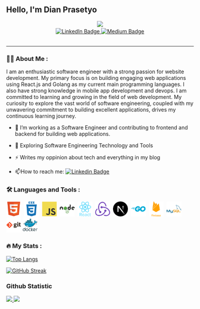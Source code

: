 
<!--
**dianprsty/dianprsty** is a ✨ _special_ ✨ repository because its `README.md` (this file) appears on your GitHub profile.

Here are some ideas to get you started:

- 🔭 I’m currently working on ...
- 🌱 I’m currently learning ...
- 👯 I’m looking to collaborate on ...
- 🤔 I’m looking for help with ...
- 💬 Ask me about ...
- 📫 How to reach me: ...
- 😄 Pronouns: ...
- ⚡ Fun fact: ...
-->
## Hello, I'm Dian Prasetyo


<div id="header" align="center">
  <img src="https://media.giphy.com/media/QssGEmpkyEOhBCb7e1/giphy.gif" width="100"/>
  <div id="badges">
    <a href="https://www.linkedin.com/in/dianprasetyo-2021" target="_blank">
      <img src="https://img.shields.io/badge/LinkedIn-blue?style=for-the-badge&logo=linkedin&logoColor=white" alt="LinkedIn Badge"/>
    </a>
    <a href="https://dianprsty.medium.com" target="_blank">
      <img src="https://img.shields.io/badge/Medium-black?style=for-the-badge&logo=medium&logoColor=white" alt="Medium Badge"/>
    </a>
  </div>
  <img src="https://komarev.com/ghpvc/?username=dianprsty&style=flat-square&color=blue" alt=""/>
</div>

---

### :man_technologist: About Me :

I am an enthusiastic software engineer with a strong passion for website development. My primary focus is on building engaging web applications using React.js and Golang as my current main programming languages. I also have strong knowledge in mobile app development and devops.  I am committed to learning and growing in the field of web development.  My curiosity to explore the vast world of software engineering, coupled with my unwavering commitment to building excellent applications, drives my continuous learning journey.

- :telescope: I’m working as a Software Engineer and contributing to frontend and backend for building web applications.

- :seedling: Exploring Software Engineering Technology and Tools

- :zap: Writes my oppinion about tech and everything in my blog

- :mailbox:How to reach me: [![Linkedin Badge](https://img.shields.io/badge/-LinkedIn-blue?style=flat&logo=Linkedin&logoColor=white)](https://www.linkedin.com/in/dianprasetyo-2021)


### :hammer_and_wrench: Languages and Tools :

<div>
  <img src="https://github.com/devicons/devicon/blob/master/icons/html5/html5-original.svg" title="HTML5" alt="HTML" width="40" height="40"/>&nbsp;
  <img src="https://github.com/devicons/devicon/blob/master/icons/css3/css3-plain-wordmark.svg"  title="CSS3" alt="CSS" width="40" height="40"/>&nbsp;
  <img src="https://github.com/devicons/devicon/blob/master/icons/javascript/javascript-original.svg" title="JavaScript" alt="JavaScript" width="40" height="40"/>&nbsp;
  <img src="https://github.com/devicons/devicon/blob/master/icons/nodejs/nodejs-original-wordmark.svg" title="NodeJS" alt="NodeJS" width="40" height="40"/>&nbsp;
  <img src="https://github.com/devicons/devicon/blob/master/icons/react/react-original-wordmark.svg" title="React" alt="React" width="40" height="40"/>&nbsp;
  <img src="https://github.com/devicons/devicon/blob/master/icons/redux/redux-original.svg" title="Redux" alt="Redux " width="40" height="40"/>&nbsp;
  <img src="https://github.com/devicons/devicon/blob/master/icons/nextjs/nextjs-original.svg" title="Next JS" alt="Next JS" width="40" height="40"/>&nbsp;
  <img src="https://github.com/devicons/devicon/blob/master/icons/go/go-original-wordmark.svg" title="Go" alt="Go" width="40" height="40" />&nbsp;
  <img src="https://github.com/devicons/devicon/blob/master/icons/firebase/firebase-plain-wordmark.svg" title="Firebase" alt="Firebase" width="40" height="40"/>&nbsp;
  <img src="https://github.com/devicons/devicon/blob/master/icons/mysql/mysql-original-wordmark.svg" title="MySQL"  alt="MySQL" width="40" height="40"/>&nbsp;
  <img src="https://github.com/devicons/devicon/blob/master/icons/git/git-original-wordmark.svg" title="Git" **alt="Git" width="40" height="40"/>
  <img src="https://github.com/devicons/devicon/blob/master/icons/docker/docker-original-wordmark.svg" title="Docker" alt="Docker" width="40" height="40" />&nbsp;
</div>



### :fire: My Stats :

<!-- ![Dian's GitHub stats](https://github-readme-stats.vercel.app/api?username=dianprsty&show_icons=true&theme=default&rank_icon=github) -->

[![Top Langs](https://github-readme-stats.vercel.app/api/top-langs/?username=dianprsty&layout=compact&theme=default)](https://github.com/dianprsty/github-readme-stats)

[![GitHub Streak](http://github-readme-streak-stats.herokuapp.com?user=dianprsty&theme=default)](https://git.io/streak-stats)

### Github Statistic
<p align="left">
<a href="https://github.com/dianprsty">
  <img height="180em" src="https://github-readme-stats-eight-theta.vercel.app/api?username=dianprsty&show_icons=true&theme=algolia&include_all_commits=true&count_private=true"/>
  <img height="180em" src="https://github-readme-stats-eight-theta.vercel.app/api/top-langs/?username=dianprsty&layout=compact&layout=compact&theme=algolia"/>
</a>
</p>

